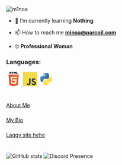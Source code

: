 <p align="center">

<p align="left"> <img src="https://komarev.com/ghpvc/?username=m1noa&label=Profile%20views&color=0eb46c&style=flat" alt="m1noa" /> </p>

- 🌱 I’m currently learning **Nothing**

- 📫 How to reach me **minoa@parcoil.com**

- 🤓 **Professional Woman**

<h3 align="left">Languages:</h3>
<p align="left"> 
    <a href="https://www.w3.org/html/" target="_blank" rel="noreferrer"> <img src="https://raw.githubusercontent.com/devicons/devicon/master/icons/html5/html5-original-wordmark.svg" alt="html5" width="40" height="40"/> </a>
    <a href="https://developer.mozilla.org/en-US/docs/Web/JavaScript" target="_blank" rel="noreferrer"> <img src="https://raw.githubusercontent.com/devicons/devicon/master/icons/javascript/javascript-original.svg" alt="javascript" width="40" height="40"/> </a>
    <a href="https://www.python.org" target="_blank" rel="noreferrer"> <img src="https://raw.githubusercontent.com/devicons/devicon/master/icons/python/python-original.svg" alt="python" width="40" height="40"/> </a> 
</p>

# 

[About Me](https://about.minoa.cat)
###
[My Bio](https://bio.minoa.cat)
###
[Laggy site hehe](https://l4g.minoa.cat)

# 
![GitHub stats](https://github-readme-stats.vercel.app/api/top-langs/?username=M1noa&bg_color=1a1c1f&hide_border=true&theme=dark&border_radius=8px&layout=compact&hide=powershell,lua,c%2B%2B,makefile)
![Discord Presence](https://lanyard.cnrad.dev/api/919656376807092304?bg=1a1c1f&borderRadius=8px&gradient=aaaaaa&hideDiscrim=true&globalName=true&idleMessage=Doing..&useDisplayName=true&animated=true&)
